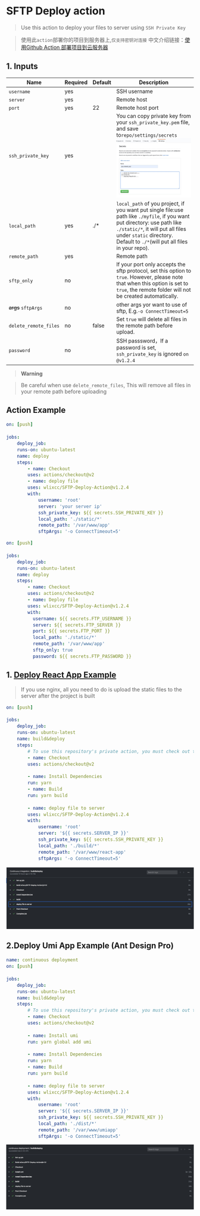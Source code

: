 # SFTP Deploy action

> Use this action to deploy your files to server using `SSH Private Key`

> 使用此`action`部署你的项目到服务器上,`仅支持密钥对连接`
中文介绍链接：[使用Github Action 部署项目到云服务器](https://zhuanlan.zhihu.com/p/107545396)

## 1. Inputs 

| Name                   | Required             | Default | Description                                   |
|------------------------|----------------------|---------|-----------------------------------------------|
`username` | yes| | SSH username
`server` | yes| | Remote host
`port`| yes | 22 | Remote host port
`ssh_private_key`| yes| | You can copy private key from your `ssh_private_key.pem` file, and save to`repo/settings/secrets`![](./resource/secret.jpg)
`local_path`| yes| ./* | `local_path` of you project, if you want put single file:use path like `./myfile`, if you want put directory: use path like `./static/*`, it will put all files under `static` directory. Default to `./*`(will put all files in your repo).
`remote_path`|yes|| Remote path
`sftp_only`| no| | If your port only accepts the sftp protocol, set this option to `true`. However, please note that when this option is set to `true`, the remote folder will not be created automatically.
<strike>args</strike> `sftpArgs` | no| | other args yor want to use of sftp, E.g.`-o ConnectTimeout=5`
`delete_remote_files` | no | false | Set `true` will delete all files in the remote path before upload. 
`password`| no| | SSH passsword，If a password is set, `ssh_private_key` is ignored `on @v1.2.4`

> **Warning**

> Be careful when use `delete_remote_files`, This will remove all files in your remote path before uploading

## Action Example

```yaml
on: [push]

jobs:
	deploy_job:
	runs-on: ubuntu-latest
	name: deploy
	steps:
		- name: Checkout
		uses: actions/checkout@v2
		- name: deploy file
		uses: wlixcc/SFTP-Deploy-Action@v1.2.4
		with:
			username: 'root'
			server: 'your server ip'
			ssh_private_key: ${{ secrets.SSH_PRIVATE_KEY }} 
			local_path: './static/*'
			remote_path: '/var/www/app'
			sftpArgs: '-o ConnectTimeout=5'
```

```yaml
on: [push]

jobs:
	deploy_job:
	runs-on: ubuntu-latest
	name: deploy
	steps:
		- name: Checkout
		uses: actions/checkout@v2
      	- name: Deploy file
        uses: wlixcc/SFTP-Deploy-Action@v1.2.4
        with:
          username: ${{ secrets.FTP_USERNAME }}
          server: ${{ secrets.FTP_SERVER }}
          port: ${{ secrets.FTP_PORT }}
          local_path: './static/*'
          remote_path: '/var/www/app'
          sftp_only: true
          password: ${{ secrets.FTP_PASSWORD }}
```

## 1. [Deploy React App Example](https://github.com/wlixcc/React-Deploy)

> If you use nginx, all you need to do is upload the static files to the server after the project is built

```yaml
on: [push]

jobs:
	deploy_job:
	runs-on: ubuntu-latest
	name: build&deploy
	steps:
		# To use this repository's private action, you must check out the repository
		- name: Checkout
		uses: actions/checkout@v2

		- name: Install Dependencies
		run: yarn
		- name: Build
		run: yarn build

		- name: deploy file to server
		uses: wlixcc/SFTP-Deploy-Action@v1.2.4
		with:
			username: 'root'
			server: '${{ secrets.SERVER_IP }}'
			ssh_private_key: ${{ secrets.SSH_PRIVATE_KEY }}
			local_path: './build/*'
			remote_path: '/var/www/react-app'
			sftpArgs: '-o ConnectTimeout=5'
```

 ![](./resource/reactExample.jpg)
 
## 2.Deploy Umi App Example (Ant Design Pro)

```yaml
name: continuous deployment
on: [push]

jobs:
	deploy_job:
	runs-on: ubuntu-latest
	name: build&deploy
	steps:
		# To use this repository's private action, you must check out the repository
		- name: Checkout
		uses: actions/checkout@v2
		
		- name: Install umi
		run: yarn global add umi  

		- name: Install Dependencies
		run: yarn
		- name: Build
		run: yarn build

		- name: deploy file to server
		uses: wlixcc/SFTP-Deploy-Action@v1.2.4
		with:
			username: 'root'
			server: '${{ secrets.SERVER_IP }}'
			ssh_private_key: ${{ secrets.SSH_PRIVATE_KEY }}
			local_path: './dist/*'
			remote_path: '/var/www/umiapp'
			sftpArgs: '-o ConnectTimeout=5'
```
 ![](./resource/umiExample.jpg)
	          

 
 
 	          
